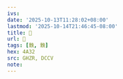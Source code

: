 ```yaml
---
ivs:
date: '2025-10-13T11:28:02+08:00'
lastmod: '2025-10-14T21:46:45-08:00'
title: 󰛆
url: 󰛆
tags: [䨲, 䨲]
hex: 4A32
src: GHZR, DCCV
note:
---
```

